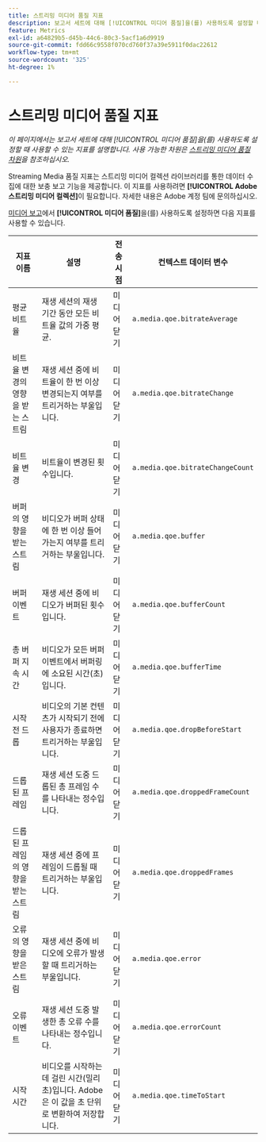 ```yaml
---
title: 스트리밍 미디어 품질 지표
description: 보고서 세트에 대해 [!UICONTROL 미디어 품질]을(를) 사용하도록 설정할 때 사용 가능한 지표입니다.
feature: Metrics
exl-id: a64829b5-d45b-44c6-80c3-5acf1a6d9919
source-git-commit: fdd66c9558f070cd760f37a39e5911f0dac22612
workflow-type: tm+mt
source-wordcount: '325'
ht-degree: 1%

---
```


# 스트리밍 미디어 품질 지표

*이 페이지에서는 보고서 세트에 대해 [!UICONTROL 미디어 품질]을(를) 사용하도록 설정할 때 사용할 수 있는 지표를 설명합니다. 사용 가능한 차원은 [스트리밍 미디어 품질 차원](../dimensions/sm-quality.md)을 참조하십시오.*

Streaming Media 품질 지표는 스트리밍 미디어 컬렉션 라이브러리를 통한 데이터 수집에 대한 보충 보고 기능을 제공합니다. 이 지표를 사용하려면 **[!UICONTROL Adobe 스트리밍 미디어 컬렉션]**&#x200B;이 필요합니다. 자세한 내용은 Adobe 계정 팀에 문의하십시오.

[미디어 보고](/help/admin/admin/c-manage-report-suites/c-edit-report-suites/media-management.md)에서 **[!UICONTROL 미디어 품질]**&#x200B;을(를) 사용하도록 설정하면 다음 지표를 사용할 수 있습니다.

| 지표 이름 | 설명 | 전송 시점 | 컨텍스트 데이터 변수 |
| --- | --- | --- | --- |
| 평균 비트율 | 재생 세션의 재생 기간 동안 모든 비트율 값의 가중 평균. | 미디어 닫기 | `a.media.qoe.bitrateAverage` |
| 비트율 변경의 영향을 받는 스트림 | 재생 세션 중에 비트율이 한 번 이상 변경되는지 여부를 트리거하는 부울입니다. | 미디어 닫기 | `a.media.qoe.bitrateChange` |
| 비트율 변경 | 비트율이 변경된 횟수입니다. | 미디어 닫기 | `a.media.qoe.bitrateChangeCount` |
| 버퍼의 영향을 받는 스트림 | 비디오가 버퍼 상태에 한 번 이상 들어가는지 여부를 트리거하는 부울입니다. | 미디어 닫기 | `a.media.qoe.buffer` |
| 버퍼 이벤트 | 재생 세션 중에 비디오가 버퍼된 횟수입니다. | 미디어 닫기 | `a.media.qoe.bufferCount` |
| 총 버퍼 지속 시간 | 비디오가 모든 버퍼 이벤트에서 버퍼링에 소요된 시간(초)입니다. | 미디어 닫기 | `a.media.qoe.bufferTime` |
| 시작 전 드롭 | 비디오의 기본 컨텐츠가 시작되기 전에 사용자가 종료하면 트리거하는 부울입니다. | 미디어 닫기 | `a.media.qoe.dropBeforeStart` |
| 드롭된 프레임 | 재생 세션 도중 드롭된 총 프레임 수를 나타내는 정수입니다. | 미디어 닫기 | `a.media.qoe.droppedFrameCount` |
| 드롭된 프레임의 영향을 받는 스트림 | 재생 세션 중에 프레임이 드롭될 때 트리거하는 부울입니다. | 미디어 닫기 | `a.media.qoe.droppedFrames` |
| 오류의 영향을 받은 스트림 | 재생 세션 중에 비디오에 오류가 발생할 때 트리거하는 부울입니다. | 미디어 닫기 | `a.media.qoe.error` |
| 오류 이벤트 | 재생 세션 도중 발생한 총 오류 수를 나타내는 정수입니다. | 미디어 닫기 | `a.media.qoe.errorCount` |
| 시작 시간 | 비디오를 시작하는 데 걸린 시간(밀리초)입니다. Adobe은 이 값을 초 단위로 변환하여 저장합니다. | 미디어 닫기 | `a.media.qoe.timeToStart` |
